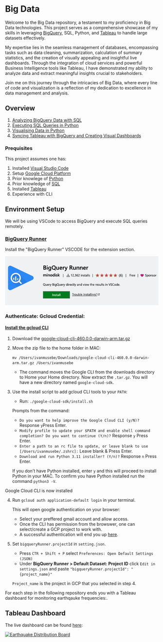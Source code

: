 # Big Data
Welcome to the Big Data repository, a testament to my proficiency in Big Data technologies. This project serves as a comprehensive showcase of my skills in leveraging [BigQuery](https://cloud.google.com/bigquery?hl=en), SQL, Python, and [Tableau](https://www.tableau.com/) to handle large datasets effectively.

My expertise lies in the seamless management of databases, encompassing tasks such as data cleaning, summarization, calculation of summary statistics, and the creation of visually appealing and insightful live dashboards. Through the integration of cloud services and powerful Business Intelligence tools like Tableau, I have demonstrated my ability to analyze data and extract meaningful insights crucial to stakeholders.

Join me on this journey through the intricacies of Big Data, where every line of code and visualization is a reflection of my dedication to excellence in data management and analysis.

## Overview
1. [Analyzing BigQuery Data with SQL](https://github.com/gmusebe/BigData_Landscape/tree/main/BigQuery)
2. [Executing SQL Queries in Python](https://github.com/gmusebe/BigData_Landscape/tree/main/Python)
3. [Visualising Data in Python](https://github.com/gmusebe/BigData_Landscape/tree/main/Python#visualising-data-in-python)
4. [Syncing Tableau with BigQuery and Creating Visual Dashboards](https://github.com/gmusebe/BigData_Landscape/tree/main/Tableau)

### Prequisites
This project assumes one has:
1. Installed [Visual Studio Code](https://code.visualstudio.com/)
2. Setup [Google Cloud Platform](https://cloud.google.com/)
3. Prior knowlege of [Python](https://www.python.org/)
4. Prior knowledge of [SQL](https://aws.amazon.com/what-is/sql/#:~:text=Structured%20query%20language%20(SQL)%20is,relationships%20between%20the%20data%20values.)
4. Installed [Tableau](https://www.tableau.com/)
5. Experience with CLI

## Environment Setup
We will be using VSCode to access BigQuery and execute SQL queries remotely. 

### [BigQuery Runner](https://marketplace.visualstudio.com/items?itemName=minodisk.bigquery-runner)
Install the "BigQuery Runner" VSCODE for the extension section.

![bigquery runner](./images/bigquery.png "bigquery runner installer")

### Authenticate: Gcloud Credential:

#### [Install the gcloud CLI](https://cloud.google.com/sdk/docs/install)
  1. Download the [google-cloud-cli-460.0.0-darwin-arm.tar.gz](https://dl.google.com/dl/cloudsdk/channels/rapid/downloads/google-cloud-cli-460.0.0-darwin-arm.tar.gz)
  2. Move the zip file to the home folder in MAC:

      `mv /Users/ivanmusebe/Downloads/google-cloud-cli-460.0.0-darwin-arm.tar.gz /Users/ivanmusebe`
      
      - The command moves the Google CLI from the downloads directory to Home your Home directory. Now extract the `.tar.gz`. You will have a new directory named `google-cloud-sdk`.
  3. Use the install script to add gcloud CLI tools to your `PATH`:

      - Run: `./google-cloud-sdk/install.sh`

      Prompts from the command:
      
      - `Do you want to help improve the Google Cloud CLI (y/N)?` Response `y`Press Enter.
      -  `Modify profile to update your $PATH and enable shell command completion? Do you want to continue (Y/n)?` Response `y` Press Enter.
      - `Enter a path to an rc file to update, or leave blank to use [/Users/ivanmusebe/.zshrc]:` Leave blank & Press Enter.
      - `Download and run Python 3.11 installer? (Y/n)?` Response `n` Press Enter.

      If you don't have Python installed, enter `y` and this will proceed to install Python in your MAC. To confirm you have Python installed run the command `python3 -V`.

Google Cloud CLI is now installed 

4. Run `gcloud auth application-default login` in your terminal.

    This will open google authentication on your browser:
    - Select your preffered gmail account and allow access.
    - Once the CLI has permission from the browswer, one can select/create a GCP project to work with.
    -  A successful authentication will end you up [here](https://cloud.google.com/sdk/auth_success).

5. Set `bigqueryRunner.projectId` in `setting.json`.
    - Press `CTR + Shift + P`  select `Preferences: Open Default Settings (JSON)`
    - Under **BigQuery Runner > Default Dataset: Project ID** click `Edit in settings.json` and paste `"bigqueryRunner.projectId": "{project_name}"`

    `Project_name` is the project in GCP that you selected in step 4. 

For each step in the following repository ends you with a Tableau dashboard for monitoring earthqauke frequencies:.

## Tableau Dashboard
The live dashboard can be found [here](https://public.tableau.com/views/EarthQuakeAnalysis_17062746643850/EarthquakeDistributionBoard?:language=en-US&:display_count=n&:origin=viz_share_link):

<div class='tableauPlaceholder' id='viz1706354511459' style='position: relative'><noscript><a href='#'><img alt='Earthquake Distribution Board ' src='https:&#47;&#47;public.tableau.com&#47;static&#47;images&#47;Ea&#47;EarthQuakeAnalysis_17062746643850&#47;EarthquakeDistributionBoard&#47;1_rss.png' style='border: none' /></a></noscript><object class='tableauViz'  style='display:none;'><param name='host_url' value='https%3A%2F%2Fpublic.tableau.com%2F' /> <param name='embed_code_version' value='3' /> <param name='site_root' value='' /><param name='name' value='EarthQuakeAnalysis_17062746643850&#47;EarthquakeDistributionBoard' /><param name='tabs' value='no' /><param name='toolbar' value='yes' /><param name='static_image' value='https:&#47;&#47;public.tableau.com&#47;static&#47;images&#47;Ea&#47;EarthQuakeAnalysis_17062746643850&#47;EarthquakeDistributionBoard&#47;1.png' /> <param name='animate_transition' value='yes' /><param name='display_static_image' value='yes' /><param name='display_spinner' value='yes' /><param name='display_overlay' value='yes' /><param name='display_count' value='yes' /><param name='language' value='en-US' /><param name='filter' value='publish=yes' /></object></div>



